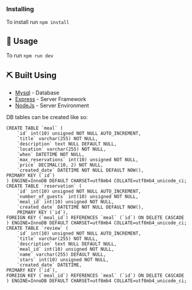 ### Installing
To install run `npm install`

## 🎈 Usage <a name="usage"></a>
To run `npm run dev`

## ⛏️ Built Using <a name = "built_using"></a>
- [Mysql](https://www.npmjs.com/package/mysql) - Database
- [Express](https://expressjs.com/) - Server Framework
- [NodeJs](https://nodejs.org/en/) - Server Environment

DB tables can be created like so:
```
CREATE TABLE `meal` (
	`id` int(10) unsigned NOT NULL AUTO_INCREMENT,
	`title` varchar(255) NOT NULL,
	`description` text NULL DEFAULT NULL,
	`location` varchar(255) NOT NULL,
	`when` DATETIME NOT NULL,
	`max_reservations` int(10) unsigned NOT NULL,
	`price` DECIMAL(10, 2) NOT NULL,
	`created_date` DATETIME NOT NULL DEFAULT NOW(),
PRIMARY KEY (`id`)
) ENGINE=InnoDB DEFAULT CHARSET=utf8mb4 COLLATE=utf8mb4_unicode_ci;
CREATE TABLE `reservation` (
	`id` int(10) unsigned NOT NULL AUTO_INCREMENT,
	`number_of_guests` int(10) unsigned NOT NULL,
	`meal_id` int(10) unsigned NOT NULL,
	`created_date` DATETIME NOT NULL DEFAULT NOW(),
    PRIMARY KEY (`id`),
FOREIGN KEY (`meal_id`) REFERENCES `meal` (`id`) ON DELETE CASCADE
) ENGINE=InnoDB DEFAULT CHARSET=utf8mb4 COLLATE=utf8mb4_unicode_ci;
CREATE TABLE `review` (
	`id` int(10) unsigned NOT NULL AUTO_INCREMENT,
	`title` varchar(255) NOT NULL,
	`description` text NULL DEFAULT NULL,
    `meal_id` int(10) unsigned NOT NULL,
    `name` varchar(255) DEFAULT NULL,
    `stars` int(10) unsigned NOT NULL,
	`created_date` DATETIME,
PRIMARY KEY (`id`),
FOREIGN KEY (`meal_id`) REFERENCES `meal` (`id`) ON DELETE CASCADE
) ENGINE=InnoDB DEFAULT CHARSET=utf8mb4 COLLATE=utf8mb4_unicode_ci;
```
